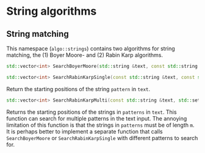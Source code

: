 String algorithms
=============

## String matching

This namespace  (`algo::strings`) contains two algorithms for string matching, the (1) Boyer Moore- and (2) Rabin Karp algorithms.

```c++
std::vector<int> SearchBoyerMoore(std::string &text, const std::string &pattern);

std::vector<int> SearchRabinKarpSingle(const std::string &text, const std::string &pattern);
```
Return the starting positions of the string `pattern` in `text`. 

```c++
std::vector<int> SearchRabinKarpMulti(const std::string &text, std::set<std::string> patterns, int m);
```
Returns the starting positions of the strings in `patterns` in `text`. This function can search for multiple patterns in the text input.
The annoying limitation of this function is that the strings in `patterns` must be of length `m`. It is perhaps better to
implement a separate function that calls `SearchBoyerMoore` or `SearchRabinKarpSingle` with different patterns to search for. 